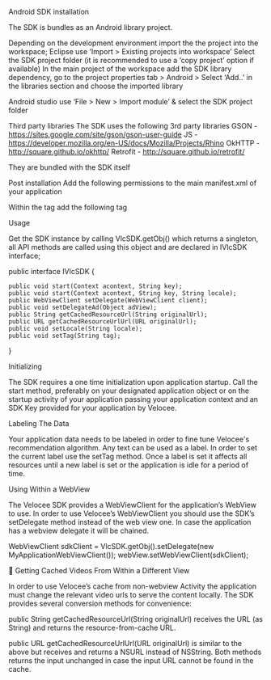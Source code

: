 Android SDK installation 

The SDK is bundles as an Android library project.

Depending on the development environment import the the project into the workspace;
Eclipse
use ‘Import > Existing projects into workspace’
Select the SDK project folder (it is recommended to use a ‘copy project’ option if available)
In the main project of the workspace add the SDK library dependency, go to the project properties tab > Android > Select ‘Add..’ in the libraries section and choose the imported library


Android studio
use ‘File > New > Import module’ & select the SDK project folder



Third party libraries
The SDK uses the following 3rd party libraries
GSON - https://sites.google.com/site/gson/gson-user-guide
JS - https://developer.mozilla.org/en-US/docs/Mozilla/Projects/Rhino
OkHTTP - http://square.github.io/okhttp/
Retrofit - http://square.github.io/retrofit/

They are bundled with the SDK itself

Post installation
Add the following permissions to the main manifest.xml of your application

<uses-permission android:name="android.permission.INTERNET" />
<uses-permission android:name="android.permission.WRITE_EXTERNAL_STORAGE" />
<uses-permission android:name="android.permission.READ_EXTERNAL_STORAGE" />
<uses-permission android:name="android.permission.ACCESS_NETWORK_STATE" />

Within the <application> tag add the following <service> tag
<service android:name="com.velocee.sdk.VeloceeSDKService" />​



Usage

Get the SDK instance by calling VlcSDK.getObj() which returns a singleton, all API methods are called using this object and are declared in IVlcSDK interface;

public interface IVlcSDK {

	public void start(Context acontext, String key);
	public void start(Context acontext, String key, String locale);
	public WebViewClient setDelegate(WebViewClient client);
	public void setDelegateAd(Object adView);
	public String getCachedResourceUrl(String originalUrl);
	public URL getCachedResourceUrlUrl(URL originalUrl);
	public void setLocale(String locale);
	public void setTag(String tag);
}

Initializing

The SDK requires a one time initialization upon application startup.
Call the start method, preferably on your designated application object or on the startup activity of your application passing your application context and an SDK Key provided for your application by Velocee.

Labeling The Data

Your application data needs to be labeled in order to fine tune Velocee's recommendation algorithm. Any text can be used as a label. 
In order to set the current label use the setTag method. Once a label is set it affects all resources until a new label is set or the application is idle for a period of time.

Using Within a WebView

The Velocee SDK provides a WebViewClient for the application’s WebView to use. 
In order to use Velocee’s WebViewClient you should use the SDK’s setDelegate method instead of the web view one. In case the application has a webview delegate it will be chained.

WebViewClient sdkClient = VlcSDK.getObj().setDelegate(new MyApplicationWebViewClient());
webView.setWebViewClient(sdkClient);


Getting Cached Videos From Within a Different View

In order to use Velocee’s cache from non-webview Activity the application must change the relevant video urls to serve the content locally. The SDK provides several conversion methods for convenience:

public String getCachedResourceUrl(String originalUrl)
receives the URL (as String) and returns the resource-from-cache URL.

public URL getCachedResourceUrlUrl(URL originalUrl)
is similar to the above but receives and returns a NSURL instead of NSString. Both methods returns the input unchanged in case the input URL cannot be found in the cache.

